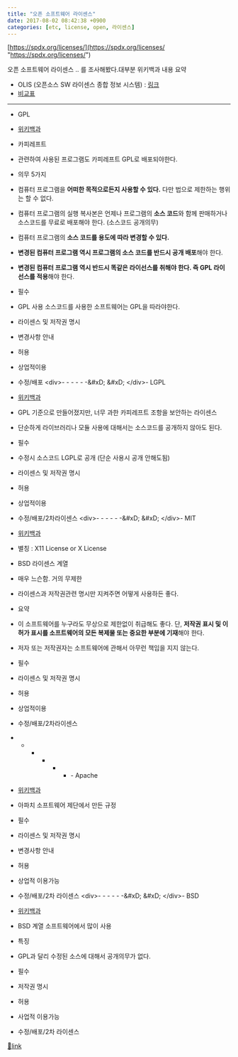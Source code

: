 ```yaml
---
title: "오픈 소프트웨어 라이센스"
date: 2017-08-02 08:42:38 +0900
categories: [etc, license, open, 라이센스]
---
```


  
[https://spdx.org/licenses/](https://spdx.org/licenses/ "https://spdx.org/licenses/")  
  
오픈 소프트웨어 라이센스 .. 를 조사해봤다.대부분 위키백과 내용 요약  
- OLIS (오픈소스 SW 라이센스 종합 정보 시스템) : [링크](https://olis.or.kr/license/licenseClassiFication.do;olis_JSESSIONID=2012F3E1F9DB5EDAA7365D6C715D3876# "링크")
- [비교표](https://olis.or.kr/license/compareGuide.do "비교표")


  
- - - - - -

  &#xD;
- GPL&#xD;
- [위키백과](https://ko.wikipedia.org/wiki/GNU_%EC%9D%BC%EB%B0%98_%EA%B3%B5%EC%A4%91_%EC%82%AC%EC%9A%A9_%ED%97%88%EA%B0%80%EC%84%9C "위키백과")&#xD;
- 카피레프트&#xD;
- 관련하여 사용된 프로그램도 카피레프트 GPL로 배포되야한다.&#xD;
&#xD;
- 의무 5가지&#xD;
- 컴퓨터 프로그램을 **어떠한 목적으로든지 사용할 수 있다.** 다만 법으로 제한하는 행위는 할 수 없다.&#xD;
- 컴퓨터 프로그램의 실행 복사본은 언제나 프로그램의 **소스 코드**와 함께 판매하거나 소스코드를 무료로 배포해야 한다. (소스코드 공개의무)&#xD;
- 컴퓨터 프로그램의 **소스 코드를 용도에 따라 변경할 수 있다.**&#xD;
- **변경된 컴퓨터 프로그램 역시 프로그램의 소스 코드를 반드시 공개 배포**해야 한다.&#xD;
- **변경된 컴퓨터 프로그램 역시 반드시 똑같은 라이선스를 취해야 한다. 즉 GPL 라이선스를 적용**해야 한다.&#xD;
&#xD;
- 필수&#xD;
- GPL 사용 소스코드를 사용한 소프트웨어는 GPL을 따라야한다.&#xD;
- 라이센스 및 저작권 명시&#xD;
- 변경사항 안내&#xD;
&#xD;
- 허용&#xD;
- 상업적이용&#xD;
- 수정/배포&#xD;
&#xD;
&#xD;
&#xD;
&lt;div&gt;- - - - - -&amp;#xD;
&amp;#xD;
&lt;/div&gt;- LGPL&#xD;
- [위키백과](https://ko.wikipedia.org/wiki/GNU_%EC%95%BD%EC%86%8C_%EC%9D%BC%EB%B0%98_%EA%B3%B5%EC%A4%91_%EC%82%AC%EC%9A%A9_%ED%97%88%EA%B0%80%EC%84%9C "위키백과")&#xD;
- GPL 기준으로 만들어졌지만, 너무 과한 카피레프트 조항을 보안하는 라이센스&#xD;
- 단순하게 라이브러리나 모듈 사용에 대해서는 소스코드를 공개하지 않아도 된다.&#xD;
- 필수&#xD;
- 수정시 소스코드 LGPL로 공개 (단순 사용시 공개 안해도됨)&#xD;
- 라이센스 및 저작권 명시&#xD;
&#xD;
- 허용&#xD;
- 상업적이용&#xD;
- 수정/배포/2차라이센스&#xD;
&#xD;
&#xD;
&#xD;
&lt;div&gt;- - - - - -&amp;#xD;
&amp;#xD;
&lt;/div&gt;- MIT&#xD;
- [위키백과](https://ko.wikipedia.org/wiki/MIT_%ED%97%88%EA%B0%80%EC%84%9C "위키백과") &#xD;
- 별칭 : X11 License or X License&#xD;
- BSD 라이센스 계열&#xD;
- 매우 느슨함. 거의 무제한&#xD;
- 라이센스과 저작권관련 명시만 지켜주면 어떻게 사용하든 좋다.&#xD;
- 요약&#xD;
- 이 소프트웨어를 누구라도 무상으로 제한없이 취급해도 좋다.   &#xD;
단, **저작권 표시 및 이 허가 표시를 소프트웨어의 모든 복제물 또는 중요한 부분에 기재**해야 한다.&#xD;
- 저자 또는 저작권자는 소프트웨어에 관해서 아무런 책임을 지지 않는다.&#xD;
- 필수&#xD;
- 라이센스 및 저작권 명시&#xD;
&#xD;
- 허용&#xD;
- 상업적이용&#xD;
- 수정/배포/2차라이센스&#xD;
&#xD;
&#xD;
&#xD;
- - - - - - -&#xD;
&#xD;
Apache&#xD;
- [위키백과](https://ko.wikipedia.org/wiki/%EC%95%84%ED%8C%8C%EC%B9%98_%EB%9D%BC%EC%9D%B4%EC%84%A0%EC%8A%A4 "위키백과")&#xD;
- 아파치 소프트웨어 제단에서 만든 규정&#xD;
- 필수&#xD;
- 라이센스 및 저작권 명시&#xD;
- 변경사항 안내&#xD;
&#xD;
- 허용&#xD;
- 상업적 이용가능&#xD;
- 수정/배포/2차 라이센스&#xD;
&#xD;
&#xD;
&#xD;
&lt;div&gt;- - - - - -&amp;#xD;
&amp;#xD;
&lt;/div&gt;- BSD 
- [위키백과](https://ko.wikipedia.org/wiki/BSD_%ED%97%88%EA%B0%80%EC%84%9C "위키백과")
- BSD 계열 소프트웨어에서 많이 사용
- 특징
- GPL과 달리 수정된 소스에 대해서 공개의무가 없다.

- 필수
- 저작권 명시

- 허용
- 사업적 이용가능
- 수정/배포/2차 라이센스






[🔗link](http://www.mins01.com/mh/tech/read/1099)